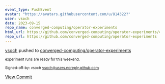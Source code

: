 ```yaml
---
event_type: PushEvent
avatar: "https://avatars.githubusercontent.com/u/814322?"
user: vsoch
date: 2023-09-15
repo_name: converged-computing/operator-experiments
html_url: https://github.com/converged-computing/operator-experiments/commit/d06450773674f0a3c9c56ef4b697c72197aea659
repo_url: https://github.com/converged-computing/operator-experiments
---
```


<a href='https://github.com/vsoch' target='_blank'>vsoch</a> pushed to <a href='https://github.com/converged-computing/operator-experiments' target='_blank'>converged-computing/operator-experiments</a>

<small>experiment runs are ready for this weekend.

Signed-off-by: vsoch <vsoch@users.noreply.github.com></small>

<a href='https://github.com/converged-computing/operator-experiments/commit/d06450773674f0a3c9c56ef4b697c72197aea659' target='_blank'>View Commit</a>